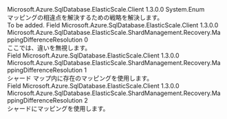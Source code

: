 <Type Name="MappingDifferenceResolution" FullName="Microsoft.Azure.SqlDatabase.ElasticScale.ShardManagement.Recovery.MappingDifferenceResolution">
  <TypeSignature Language="C#" Value="public enum MappingDifferenceResolution" />
  <TypeSignature Language="ILAsm" Value=".class public auto ansi sealed MappingDifferenceResolution extends System.Enum" />
  <TypeSignature Language="DocId" Value="T:Microsoft.Azure.SqlDatabase.ElasticScale.ShardManagement.Recovery.MappingDifferenceResolution" />
  <TypeSignature Language="VB.NET" Value="Public Enum MappingDifferenceResolution" />
  <TypeSignature Language="F#" Value="type MappingDifferenceResolution = " />
  <AssemblyInfo>
    <AssemblyName>Microsoft.Azure.SqlDatabase.ElasticScale.Client</AssemblyName>
    <AssemblyVersion>1.3.0.0</AssemblyVersion>
  </AssemblyInfo>
  <Base>
    <BaseTypeName>System.Enum</BaseTypeName>
  </Base>
  <Docs>
    <summary>
            マッピングの相違点を解決するための戦略を解決します。
            </summary>
    <remarks>To be added.</remarks>
  </Docs>
  <Members>
    <Member MemberName="Ignore">
      <MemberSignature Language="C#" Value="Ignore" />
      <MemberSignature Language="ILAsm" Value=".field public static literal valuetype Microsoft.Azure.SqlDatabase.ElasticScale.ShardManagement.Recovery.MappingDifferenceResolution Ignore = int32(0)" />
      <MemberSignature Language="DocId" Value="F:Microsoft.Azure.SqlDatabase.ElasticScale.ShardManagement.Recovery.MappingDifferenceResolution.Ignore" />
      <MemberSignature Language="VB.NET" Value="Ignore" />
      <MemberSignature Language="F#" Value="Ignore = 0" Usage="Microsoft.Azure.SqlDatabase.ElasticScale.ShardManagement.Recovery.MappingDifferenceResolution.Ignore" />
      <MemberType>Field</MemberType>
      <AssemblyInfo>
        <AssemblyName>Microsoft.Azure.SqlDatabase.ElasticScale.Client</AssemblyName>
        <AssemblyVersion>1.3.0.0</AssemblyVersion>
      </AssemblyInfo>
      <ReturnValue>
        <ReturnType>Microsoft.Azure.SqlDatabase.ElasticScale.ShardManagement.Recovery.MappingDifferenceResolution</ReturnType>
      </ReturnValue>
      <MemberValue>0</MemberValue>
      <Docs>
        <summary>
            ここでは、違いを無視します。
            </summary>
      </Docs>
    </Member>
    <Member MemberName="KeepShardMapMapping">
      <MemberSignature Language="C#" Value="KeepShardMapMapping" />
      <MemberSignature Language="ILAsm" Value=".field public static literal valuetype Microsoft.Azure.SqlDatabase.ElasticScale.ShardManagement.Recovery.MappingDifferenceResolution KeepShardMapMapping = int32(1)" />
      <MemberSignature Language="DocId" Value="F:Microsoft.Azure.SqlDatabase.ElasticScale.ShardManagement.Recovery.MappingDifferenceResolution.KeepShardMapMapping" />
      <MemberSignature Language="VB.NET" Value="KeepShardMapMapping" />
      <MemberSignature Language="F#" Value="KeepShardMapMapping = 1" Usage="Microsoft.Azure.SqlDatabase.ElasticScale.ShardManagement.Recovery.MappingDifferenceResolution.KeepShardMapMapping" />
      <MemberType>Field</MemberType>
      <AssemblyInfo>
        <AssemblyName>Microsoft.Azure.SqlDatabase.ElasticScale.Client</AssemblyName>
        <AssemblyVersion>1.3.0.0</AssemblyVersion>
      </AssemblyInfo>
      <ReturnValue>
        <ReturnType>Microsoft.Azure.SqlDatabase.ElasticScale.ShardManagement.Recovery.MappingDifferenceResolution</ReturnType>
      </ReturnValue>
      <MemberValue>1</MemberValue>
      <Docs>
        <summary>
            シャード マップ内に存在のマッピングを使用します。
            </summary>
      </Docs>
    </Member>
    <Member MemberName="KeepShardMapping">
      <MemberSignature Language="C#" Value="KeepShardMapping" />
      <MemberSignature Language="ILAsm" Value=".field public static literal valuetype Microsoft.Azure.SqlDatabase.ElasticScale.ShardManagement.Recovery.MappingDifferenceResolution KeepShardMapping = int32(2)" />
      <MemberSignature Language="DocId" Value="F:Microsoft.Azure.SqlDatabase.ElasticScale.ShardManagement.Recovery.MappingDifferenceResolution.KeepShardMapping" />
      <MemberSignature Language="VB.NET" Value="KeepShardMapping" />
      <MemberSignature Language="F#" Value="KeepShardMapping = 2" Usage="Microsoft.Azure.SqlDatabase.ElasticScale.ShardManagement.Recovery.MappingDifferenceResolution.KeepShardMapping" />
      <MemberType>Field</MemberType>
      <AssemblyInfo>
        <AssemblyName>Microsoft.Azure.SqlDatabase.ElasticScale.Client</AssemblyName>
        <AssemblyVersion>1.3.0.0</AssemblyVersion>
      </AssemblyInfo>
      <ReturnValue>
        <ReturnType>Microsoft.Azure.SqlDatabase.ElasticScale.ShardManagement.Recovery.MappingDifferenceResolution</ReturnType>
      </ReturnValue>
      <MemberValue>2</MemberValue>
      <Docs>
        <summary>
            シャードにマッピングを使用します。
            </summary>
      </Docs>
    </Member>
  </Members>
</Type>